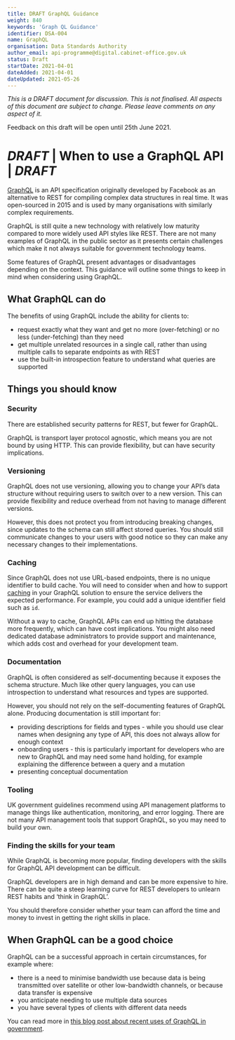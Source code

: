 ```yaml
---
title: DRAFT GraphQL Guidance
weight: 840
keywords: 'Graph QL Guidance'
identifier: DSA-004
name: GraphQL
organisation: Data Standards Authority
author_email: api-programme@digital.cabinet-office.gov.uk
status: Draft
startDate: 2021-04-01
dateAdded: 2021-04-01
dateUpdated: 2021-05-26
---
```

_This is a DRAFT document for discussion. This is not finalised. All aspects of this document are subject to change. Please leave comments on any aspect of it._

Feedback on this draft will be open until 25th June 2021. 

# *DRAFT* | When to use a GraphQL API | *DRAFT*

[GraphQL](https://graphql.org) is an API specification originally developed by Facebook as an alternative to REST for compiling complex data structures in real time. It was open-sourced in 2015 and is used by many organisations with similarly complex requirements.

GraphQL is still quite a new technology with relatively low maturity compared to more widely used API styles like REST. There are not many examples of GraphQL in the public sector as it presents certain challenges which make it not always suitable for government technology teams.

Some features of GraphQL present advantages or disadvantages depending on the context. This guidance will outline some things to keep in mind when considering using GraphQL.

## What GraphQL can do
The benefits of using GraphQL include the ability for clients to:

- request exactly what they want and get no more (over-fetching) or no less (under-fetching) than they need
- get multiple unrelated resources in a single call, rather than using multiple calls to separate endpoints as with REST
- use the built-in introspection feature to understand what queries are supported

## Things you should know

### Security
There are established security patterns for REST, but fewer for GraphQL.

GraphQL is transport layer protocol agnostic, which means you are not bound by using HTTP. This can provide flexibility, but can have security implications.


### Versioning
GraphQL does not use versioning, allowing you to change your API’s data structure without requiring users to switch over to a new version. This can provide flexibility and reduce overhead from not having to manage different versions.

However, this does not protect you from introducing breaking changes, since updates to the schema can still affect stored queries. You should still communicate changes to your users with good notice so they can make any necessary changes to their implementations.


### Caching
Since GraphQL does not use URL-based endpoints, there is no unique identifier to build cache. You will need to consider when and how to support [caching](https://graphql.org/learn/caching/) in your GraphQL solution to ensure the service delivers the expected performance. For example, you could add a unique identifier field such as `id`.

Without a way to cache, GraphQL APIs can end up hitting the database more frequently, which can have cost implications. You might also need dedicated database administrators to provide support and maintenance, which adds cost and overhead for your development team.

### Documentation
GraphQL is often considered as self-documenting because it exposes the schema structure. Much like other query languages, you can use introspection to understand what resources and types are supported.

However, you should not rely on the self-documenting features of GraphQL alone. Producing documentation is still important for:

* providing descriptions for fields and types - while you should use clear names when designing any type of API, this does not always allow for enough context
* onboarding users - this is particularly important for developers who are new to GraphQL and may need some hand holding, for example explaining the difference between a query and a mutation
* presenting conceptual documentation


### Tooling
UK government guidelines recommend using API management platforms to manage things like authentication, monitoring, and error logging. There are not many API management tools that support GraphQL, so you may need to build your own.


### Finding the skills for your team
While GraphQL is becoming more popular, finding developers with the skills for GraphQL API development can be difficult.

GraphQL developers are in high demand and can be more expensive to hire. There can be quite a steep learning curve for REST developers to unlearn REST habits and ‘think in GraphQL’.

You should therefore consider whether your team can afford the time and money to invest in getting the right skills in place.




## When GraphQL can be a good choice

GraphQL can be a successful approach in certain circumstances, for example where:

* there is a need to minimise bandwidth use because data is being transmitted over satellite or other low-bandwidth channels, or because data transfer is expensive
* you anticipate needing to use multiple data sources
* you have several types of clients with different data needs

You can read more in [this blog post about recent uses of GraphQL in government](https://technology.blog.gov.uk/2020/08/28/what-we-learned-from-a-recent-graphql-workshop/).
